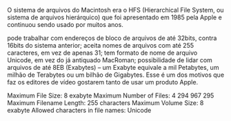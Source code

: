 O sistema de arquivos do Macintosh era o HFS (Hierarchical File System, ou sistema de arquivos hierárquico) que foi apresentado em 1985 
pela Apple e continuou sendo usado por muitos anos.

 pode trabalhar com endereços de bloco de arquivos de até 32bits, contra 16bits do sistema anterior; aceita nomes de arquivos com até 255 caracteres, em vez de apenas 31; tem formato de nome de arquivo Unicode, em vez do já antiquado MacRoman; possibilidade de lidar com arquivos de até 8EB (Exabytes) – um Exabyte equivale a mil Petabytes, um milhão de Terabytes ou um bilhão de Gigabytes. Esse é um dos motivos que faz os editores de vídeo gostarem tanto de usar um produto Apple.

Maximum File Size:	8 exabyte
Maximum Number of Files:	4 294 967 295
Maximum Filename Length:	255 characters
Maximum Volume Size:	8 exabyte
Allowed characters in file names:	Unicode
